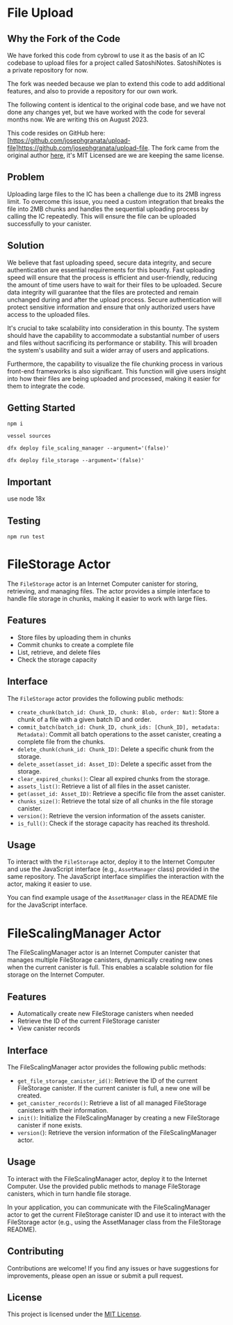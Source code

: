 # File Upload

## Why the Fork of the Code
We have forked this code from cybrowl to use it as the basis of an IC codebase to upload files for a project called SatoshiNotes.
SatoshiNotes is a private repository for now.

The fork was needed because we plan to extend this code to add additional features, and also to provide a repository for our own work.

The following content is identical to the original code base, and we have not done any changes yet, but we have worked with the code for several months now.
We are writing this on August 2023.

This code resides on GitHub here: [https://github.com/josephgranata/upload-file]https://github.com/josephgranata/upload-file.
The fork came from the original author [here](https://github.com/cybrowl/upload-file), it's MIT Licensed are we are keeping the same license.

## Problem

Uploading large files to the IC has been a challenge due to its 2MB ingress limit. To overcome this issue, you need a custom integration that breaks the file into 2MB chunks and handles the sequential uploading process by calling the IC repeatedly. This will ensure the file can be uploaded successfully to your canister.

## Solution

We believe that fast uploading speed, secure data integrity, and secure authentication are essential requirements for this bounty. Fast uploading speed will ensure that the process is efficient and user-friendly, reducing the amount of time users have to wait for their files to be uploaded. Secure data integrity will guarantee that the files are protected and remain unchanged during and after the upload process. Secure authentication will protect sensitive information and ensure that only authorized users have access to the uploaded files.

It's crucial to take scalability into consideration in this bounty. The system should have the capability to accommodate a substantial number of users and files without sacrificing its performance or stability. This will broaden the system's usability and suit a wider array of users and applications.

Furthermore, the capability to visualize the file chunking process in various front-end frameworks is also significant. This function will give users insight into how their files are being uploaded and processed, making it easier for them to integrate the code.

## Getting Started

`npm i`

`vessel sources`

`dfx deploy file_scaling_manager --argument='(false)'`

`dfx deploy file_storage --argument='(false)'`

## Important

use node 18x

## Testing

`npm run test`

# FileStorage Actor

The `FileStorage` actor is an Internet Computer canister for storing, retrieving, and managing files. The actor provides a simple interface to handle file storage in chunks, making it easier to work with large files.

## Features

- Store files by uploading them in chunks
- Commit chunks to create a complete file
- List, retrieve, and delete files
- Check the storage capacity

## Interface

The `FileStorage` actor provides the following public methods:

- `create_chunk(batch_id: Chunk_ID, chunk: Blob, order: Nat)`: Store a chunk of a file with a given batch ID and order.
- `commit_batch(batch_id: Chunk_ID, chunk_ids: [Chunk_ID], metadata: Metadata)`: Commit all batch operations to the asset canister, creating a complete file from the chunks.
- `delete_chunk(chunk_id: Chunk_ID)`: Delete a specific chunk from the storage.
- `delete_asset(asset_id: Asset_ID)`: Delete a specific asset from the storage.
- `clear_expired_chunks()`: Clear all expired chunks from the storage.
- `assets_list()`: Retrieve a list of all files in the asset canister.
- `get(asset_id: Asset_ID)`: Retrieve a specific file from the asset canister.
- `chunks_size()`: Retrieve the total size of all chunks in the file storage canister.
- `version()`: Retrieve the version information of the assets canister.
- `is_full()`: Check if the storage capacity has reached its threshold.

## Usage

To interact with the `FileStorage` actor, deploy it to the Internet Computer and use the JavaScript interface (e.g., `AssetManager` class) provided in the same repository. The JavaScript interface simplifies the interaction with the actor, making it easier to use.

You can find example usage of the `AssetManager` class in the README file for the JavaScript interface.

# FileScalingManager Actor

The FileScalingManager actor is an Internet Computer canister that manages multiple FileStorage canisters, dynamically creating new ones when the current canister is full. This enables a scalable solution for file storage on the Internet Computer.

## Features

- Automatically create new FileStorage canisters when needed
- Retrieve the ID of the current FileStorage canister
- View canister records

## Interface

The FileScalingManager actor provides the following public methods:

- `get_file_storage_canister_id()`: Retrieve the ID of the current FileStorage canister. If the current canister is full, a new one will be created.
- `get_canister_records()`: Retrieve a list of all managed FileStorage canisters with their information.
- `init()`: Initialize the FileScalingManager by creating a new FileStorage canister if none exists.
- `version(`): Retrieve the version information of the FileScalingManager actor.

## Usage

To interact with the FileScalingManager actor, deploy it to the Internet Computer. Use the provided public methods to manage FileStorage canisters, which in turn handle file storage.

In your application, you can communicate with the FileScalingManager actor to get the current FileStorage canister ID and use it to interact with the FileStorage actor (e.g., using the AssetManager class from the FileStorage README).

## Contributing

Contributions are welcome! If you find any issues or have suggestions for improvements, please open an issue or submit a pull request.

## License

This project is licensed under the [MIT License](LICENSE).
